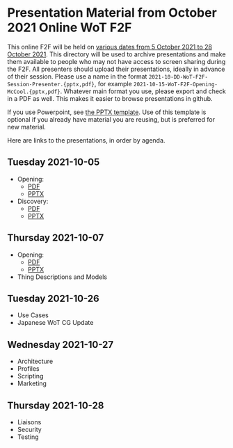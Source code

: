 # Presentation Material from October 2021 Online WoT F2F
This online F2F will be held on
[various dates from 5 October 2021 to 28 October 2021](https://www.w3.org/WoT/IG/wiki/F2F_meeting,_October_2021#Agenda).
This directory will be used to archive presentations and make them available to people
who may not have access to screen sharing during the F2F.
All presenters should upload their presentations, ideally in advance of their session.
Please use a name in the format `2021-10-DD-WoT-F2F-Session-Presenter.{pptx,pdf}`,
for example `2021-10-15-WoT-F2F-Opening-McCool.{pptx,pdf}`.
Whatever main format you use, please export and check in a PDF as well.
This makes it easier to browse presentations in github.

If you use Powerpoint, see 
[the PPTX template](Template-2021-10-DD-WoT-F2F-Session-Presenter.potx).
Use of this template is optional if you already have material you are reusing,
but is preferred for new material.

Here are links to the presentations, in order by agenda.

## Tuesday 2021-10-05
* Opening:
   - [PDF](2021-10-05-WoT-F2F-Opening-McCool.pdf)
   - [PPTX](2021-10-05-WoT-F2F-Opening-McCool.pptx)
* Discovery:
   - [PDF](2021-10-05-WoT-F2F-Discovery-McCool.pdf)
   - [PPTX](2021-10-05-WoT-F2F-Discovery-McCool.pptx)

## Thursday 2021-10-07
* Opening:
   - [PDF](2021-10-07-WoT-F2F-Opening-Kaebisch.pdf)
   - [PPTX](2021-10-07-WoT-F2F-Opening-Kaebisch.pptx)
* Thing Descriptions and Models
  
## Tuesday 2021-10-26
* Use Cases
* Japanese WoT CG Update

## Wednesday 2021-10-27
* Architecture
* Profiles
* Scripting
* Marketing

## Thursday 2021-10-28
* Liaisons
* Security
* Testing 
